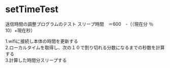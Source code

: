# setTimeTest
送信時間の調整プログラムのテスト
スリープ時間　＝600　-（（現在分 ％ 10）+現在秒）  

1.wifiに接続し本体の時間を更新する  
2.ローカルタイムを取得し、次の１０で割り切れる分数になるまでの秒数を計算する  
3.計算した時間分スリープする  
